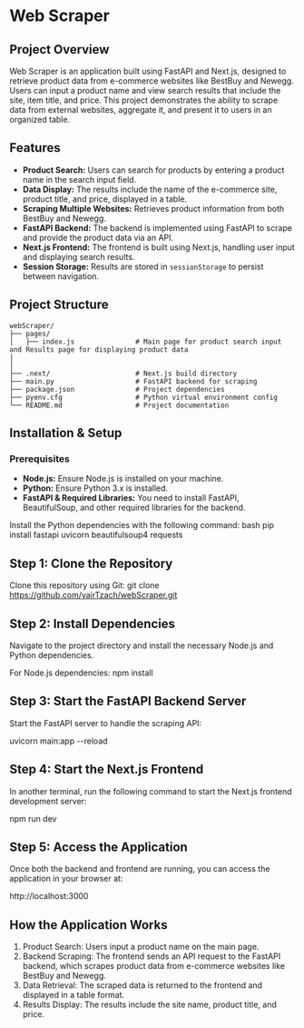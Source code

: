 # Web Scraper

## Project Overview
Web Scraper is an application built using FastAPI and Next.js, designed to retrieve product data from e-commerce websites like BestBuy and Newegg. Users can input a product name and view search results that include the site, item title, and price. This project demonstrates the ability to scrape data from external websites, aggregate it, and present it to users in an organized table.

## Features
- **Product Search:** Users can search for products by entering a product name in the search input field.
- **Data Display:** The results include the name of the e-commerce site, product title, and price, displayed in a table.
- **Scraping Multiple Websites:** Retrieves product information from both BestBuy and Newegg.
- **FastAPI Backend:** The backend is implemented using FastAPI to scrape and provide the product data via an API.
- **Next.js Frontend:** The frontend is built using Next.js, handling user input and displaying search results.
- **Session Storage:** Results are stored in `sessionStorage` to persist between navigation.

## Project Structure
```plaintext
webScraper/
├── pages/
│   ├── index.js               # Main page for product search input and Results page for displaying product data
│              
│
├── .next/                     # Next.js build directory
├── main.py                    # FastAPI backend for scraping
├── package.json               # Project dependencies
├── pyenv.cfg                  # Python virtual environment config
└── README.md                  # Project documentation
```

## Installation & Setup

### Prerequisites
- **Node.js:** Ensure Node.js is installed on your machine.
- **Python:** Ensure Python 3.x is installed.
- **FastAPI & Required Libraries:** You need to install FastAPI, BeautifulSoup, and other required libraries for the backend.

Install the Python dependencies with the following command:
bash
pip install fastapi uvicorn beautifulsoup4 requests

## Step 1: Clone the Repository
Clone this repository using Git:
git clone https://github.com/yairTzach/webScraper.git

## Step 2: Install Dependencies
Navigate to the project directory and install the necessary Node.js and Python dependencies.

For Node.js dependencies:
npm install

## Step 3: Start the FastAPI Backend Server
Start the FastAPI server to handle the scraping API:


uvicorn main:app --reload
## Step 4: Start the Next.js Frontend
In another terminal, run the following command to start the Next.js frontend development server:

npm run dev
## Step 5: Access the Application
Once both the backend and frontend are running, you can access the application in your browser at:

http://localhost:3000

## How the Application Works
1. Product Search: Users input a product name on the main page.
2. Backend Scraping: The frontend sends an API request to the FastAPI backend, which scrapes product data from e-commerce websites like BestBuy and Newegg.
3. Data Retrieval: The scraped data is returned to the frontend and displayed in a table format.
4. Results Display: The results include the site name, product title, and price.

